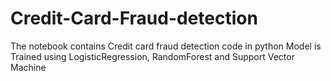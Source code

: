 # Credit-Card-Fraud-detection
The notebook contains Credit card fraud detection code in python 
Model is Trained using LogisticRegression, RandomForest and Support Vector Machine
